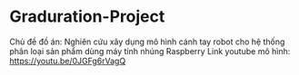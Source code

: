 # Graduration-Project
 
 Chủ đề đồ án: Nghiên cứu xây dụng mô hình cánh tay robot cho hệ thống phân loại sản phẩm dùng máy tính nhúng Raspberry 
 Link youtube mô hình: https://youtu.be/0JGFg6rVagQ
 

